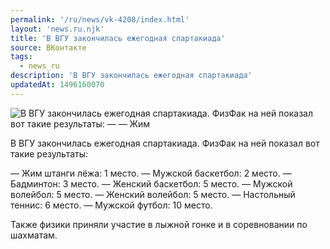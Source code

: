 ```yaml
---
permalink: '/ru/news/vk-4208/index.html'
layout: 'news.ru.njk'
title: 'В ВГУ закончилась ежегодная спартакиада'
source: ВКонтакте
tags:
  - news_ru
description: 'В ВГУ закончилась ежегодная спартакиада'
updatedAt: 1496160070
---
```

![В ВГУ закончилась ежегодная спартакиада. ФизФак на ней показал вот такие результаты: — — Жим](https://sun9-7.userapi.com/impf/c639324/v639324484/22c2c/ovgtrRKl1mA.jpg?size=1200x740&quality=96&proxy=1&sign=c1003bd01f2f6e6be3a47171e700488c&c_uniq_tag=m0BANUqw88MCNUF9os9Z23ejTCXXVpuhsf-qih4wGXc&type=album)

В ВГУ закончилась ежегодная спартакиада. ФизФак на ней показал вот такие результаты:

— Жим штанги лёжа: 1 место.
— Мужской баскетбол: 2 место.
— Бадминтон: 3 место.
— Женский баскетбол: 5 место.
— Мужской волейбол: 5 место.
— Женский волейбол: 5 место.
— Настольный теннис: 6 место.
— Мужской футбол: 10 место.

Также физики приняли участие в лыжной гонке и в соревновании по шахматам.
